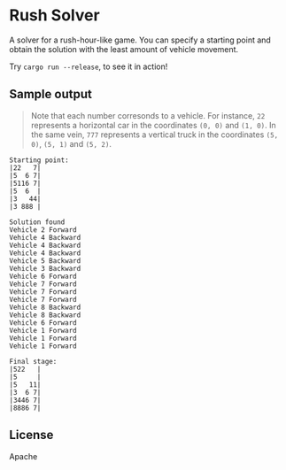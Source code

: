Rush Solver
===========

A solver for a rush-hour-like game. You can specify a starting point and
obtain the solution with the least amount of vehicle movement.

Try `cargo run --release`, to see it in action!

## Sample output

> Note that each number corresonds to a vehicle. For instance, `22` represents
> a horizontal car in the coordinates `(0, 0)` and `(1, 0)`. In the same vein,
> `777` represents a vertical truck in the coordinates `(5, 0)`, `(5, 1)` and
> `(5, 2)`.

```
Starting point:
|22   7|
|5  6 7|
|5116 7|
|5  6  |
|3   44|
|3 888 |

Solution found
Vehicle 2 Forward
Vehicle 4 Backward
Vehicle 4 Backward
Vehicle 4 Backward
Vehicle 5 Backward
Vehicle 3 Backward
Vehicle 6 Forward
Vehicle 7 Forward
Vehicle 7 Forward
Vehicle 7 Forward
Vehicle 8 Backward
Vehicle 8 Backward
Vehicle 6 Forward
Vehicle 1 Forward
Vehicle 1 Forward
Vehicle 1 Forward

Final stage:
|522   |
|5     |
|5   11|
|3  6 7|
|3446 7|
|8886 7|
```

## License

Apache
